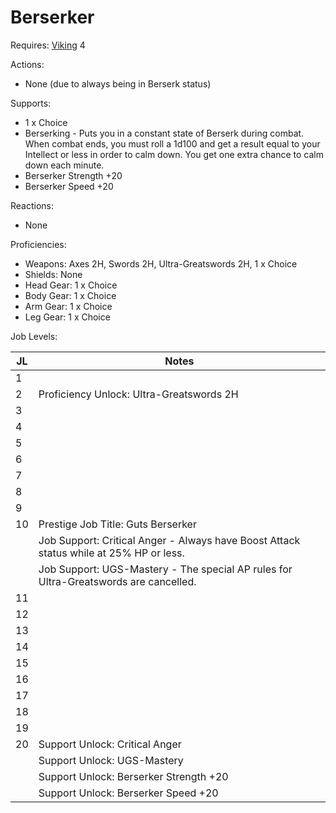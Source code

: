 # Berserker

Requires: [Viking](/Jobs/JobDetails/Viking.md) 4

Actions:

- None (due to always being in Berserk status)

Supports:

- 1 x Choice
- Berserking - Puts you in a constant state of Berserk during combat. When combat ends, you must roll a 1d100 and get a result equal to your Intellect or less in order to calm down. You get one extra chance to calm down each minute.
- Berserker Strength +20
- Berserker Speed +20

Reactions:

- None

Proficiencies:

- Weapons: Axes 2H, Swords 2H, Ultra-Greatswords 2H, 1 x Choice
- Shields: None
- Head Gear: 1 x Choice
- Body Gear: 1 x Choice
- Arm Gear: 1 x Choice
- Leg Gear: 1 x Choice

Job Levels:

| JL | Notes |
| --- | --- |
| 1 | 
| 2 | Proficiency Unlock: Ultra-Greatswords 2H
| 3 | 
| 4 | 
| 5 | 
| 6 | 
| 7 | 
| 8 | 
| 9 | 
| 10 | Prestige Job Title: Guts Berserker
|    | Job Support: Critical Anger - Always have Boost Attack status while at 25% HP or less.
|    | Job Support: UGS-Mastery - The special AP rules for Ultra-Greatswords are cancelled.
| 11 | 
| 12 | 
| 13 | 
| 14 | 
| 15 | 
| 16 | 
| 17 | 
| 18 | 
| 19 | 
| 20 | Support Unlock: Critical Anger
|    | Support Unlock: UGS-Mastery
|    | Support Unlock: Berserker Strength +20
|    | Support Unlock: Berserker Speed +20
